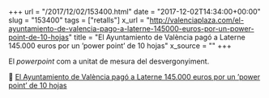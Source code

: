 +++
url = "/2017/12/02/153400.html"
date = "2017-12-02T14:34:00+00:00"
slug = "153400"
tags = ["retalls"]
x_url = "http://valenciaplaza.com/el-ayuntamiento-de-valencia-pago-a-laterne-145000-euros-por-un-power-point-de-10-hojas"
title = "El Ayuntamiento de València pagó a Laterne 145.000 euros por un ’power point’ de 10 hojas"
x_source = ""
+++

El *powerpoint* com a unitat de mesura del desvergonyiment.

📎 [El Ayuntamiento de València pagó a Laterne 145.000 euros por un ’power point’ de 10 hojas](http://valenciaplaza.com/el-ayuntamiento-de-valencia-pago-a-laterne-145000-euros-por-un-power-point-de-10-hojas)

